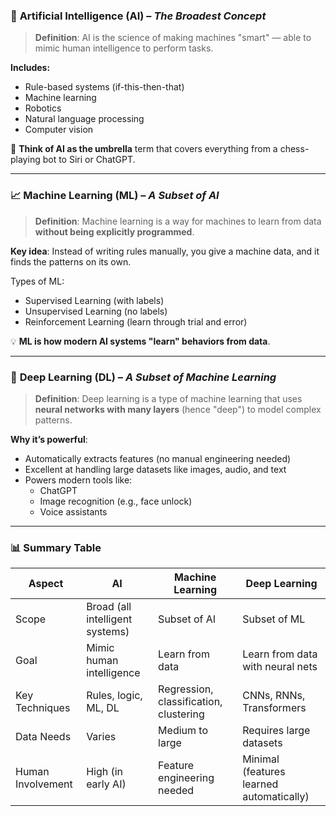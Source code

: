 ### 🤖 **Artificial Intelligence (AI)** – *The Broadest Concept*

> **Definition**: AI is the science of making machines "smart" — able to mimic human intelligence to perform tasks.

**Includes:**
- Rule-based systems (if-this-then-that)
- Machine learning
- Robotics
- Natural language processing
- Computer vision

🧠 **Think of AI as the umbrella** term that covers everything from a chess-playing bot to Siri or ChatGPT.

---

### 📈 **Machine Learning (ML)** – *A Subset of AI*

> **Definition**: Machine learning is a way for machines to learn from data **without being explicitly programmed**.

**Key idea**: Instead of writing rules manually, you give a machine data, and it finds the patterns on its own.

Types of ML:
- Supervised Learning (with labels)
- Unsupervised Learning (no labels)
- Reinforcement Learning (learn through trial and error)

💡 **ML is how modern AI systems "learn" behaviors from data**.

---

### 🧠 **Deep Learning (DL)** – *A Subset of Machine Learning*

> **Definition**: Deep learning is a type of machine learning that uses **neural networks with many layers** (hence "deep") to model complex patterns.

**Why it’s powerful**:
- Automatically extracts features (no manual engineering needed)
- Excellent at handling large datasets like images, audio, and text
- Powers modern tools like:
  - ChatGPT
  - Image recognition (e.g., face unlock)
  - Voice assistants

---

### 📊 Summary Table

| Aspect             | AI                         | Machine Learning          | Deep Learning               |
|--------------------|----------------------------|---------------------------|-----------------------------|
| Scope              | Broad (all intelligent systems) | Subset of AI              | Subset of ML                |
| Goal               | Mimic human intelligence    | Learn from data           | Learn from data with neural nets |
| Key Techniques     | Rules, logic, ML, DL        | Regression, classification, clustering | CNNs, RNNs, Transformers     |
| Data Needs         | Varies                     | Medium to large           | Requires large datasets     |
| Human Involvement  | High (in early AI)         | Feature engineering needed | Minimal (features learned automatically) |
